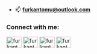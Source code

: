 

- 📫 **furkantomu@outlook.com**

<h3 align="left">Connect with me:</h3>
<p align="left">
<a href="https://twitter.com/furkantomu" target="blank"><img align="center" src="https://raw.githubusercontent.com/rahuldkjain/github-profile-readme-generator/master/src/images/icons/Social/twitter.svg" alt="furkantomu" height="30" width="40" /></a>
<a href="https://www.linkedin.com/in/faruk-furkan-tomu-74ab23203/" target="blank"><img align="center" src="https://raw.githubusercontent.com/rahuldkjain/github-profile-readme-generator/master/src/images/icons/Social/linked-in-alt.svg" alt="furkantomu" height="30" width="40" /></a>
<a href="https://fb.com/furkantomu" target="blank"><img align="center" src="https://raw.githubusercontent.com/rahuldkjain/github-profile-readme-generator/master/src/images/icons/Social/facebook.svg" alt="furkantomu" height="30" width="40" /></a>
<a href="https://instagram.com/furkantomu" target="blank"><img align="center" src="https://raw.githubusercontent.com/rahuldkjain/github-profile-readme-generator/master/src/images/icons/Social/instagram.svg" alt="furkantomu" height="30" width="40" /></a>
</p>

